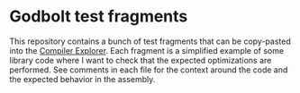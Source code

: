 # Godbolt test fragments

This repository contains a bunch of test fragments that can be copy-pasted into the [Compiler Explorer](godbolt.org).
Each fragment is a simplified example of some library code where I want to check that the expected optimizations are performed. 
See comments in each file for the context around the code and the expected behavior in the assembly.
